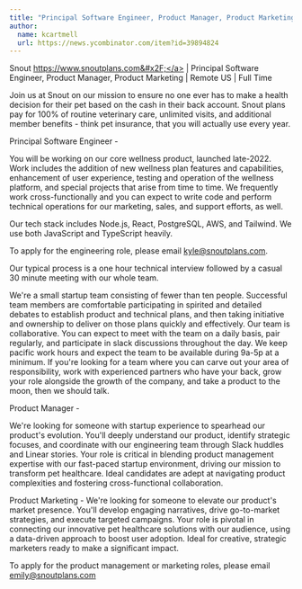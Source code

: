 ```yaml
---
title: "Principal Software Engineer, Product Manager, Product Marketing : Remote US"
author:
  name: kcartmell
  url: https://news.ycombinator.com/item?id=39894824
---
```

Snout <a href="https:&#x2F;&#x2F;www.snoutplans.com&#x2F;" rel="nofollow">https:&#x2F;&#x2F;www.snoutplans.com&#x2F;</a> | Principal Software Engineer, Product Manager, Product Marketing | Remote US | Full Time

Join us at Snout on our mission to ensure no one ever has to make a health decision for their pet based on the cash in their back account. Snout plans pay for 100% of routine veterinary care, unlimited visits, and additional member benefits - think pet insurance, that you will actually use every year.

Principal Software Engineer -

You will be working on our core wellness product, launched late-2022. Work includes the addition of new wellness plan features and capabilities, enhancement of user experience, testing and operation of the wellness platform, and special projects that arise from time to time. We frequently work cross-functionally and you can expect to write code and perform technical operations for our marketing, sales, and support efforts, as well.

Our tech stack includes Node.js, React, PostgreSQL, AWS, and Tailwind. We use both JavaScript and TypeScript heavily.

To apply for the engineering role, please email kyle@snoutplans.com.

Our typical process is a one hour technical interview followed by a casual 30 minute meeting with our whole team.

We&#x27;re a small startup team consisting of fewer than ten people. Successful team members are comfortable participating in spirited and detailed debates to establish product and technical plans, and then taking initiative and ownership to deliver on those plans quickly and effectively. Our team is collaborative. You can expect to meet with the team on a daily basis, pair regularly, and participate in slack discussions throughout the day. We keep pacific work hours and expect the team to be available during 9a-5p at a minimum. If you&#x27;re looking for a team where you can carve out your area of responsibility, work with experienced partners who have your back, grow your role alongside the growth of the company, and take a product to the moon, then we should talk.

Product Manager -

We&#x27;re looking for someone with startup experience to spearhead our product&#x27;s evolution. You&#x27;ll deeply understand our product, identify strategic focuses, and coordinate with our engineering team through Slack huddles and Linear stories. Your role is critical in blending product management expertise with our fast-paced startup environment, driving our mission to transform pet healthcare. Ideal candidates are adept at navigating product complexities and fostering cross-functional collaboration.

Product Marketing -
We&#x27;re looking for someone to elevate our product&#x27;s market presence. You&#x27;ll develop engaging narratives, drive go-to-market strategies, and execute targeted campaigns. Your role is pivotal in connecting our innovative pet healthcare solutions with our audience, using a data-driven approach to boost user adoption. Ideal for creative, strategic marketers ready to make a significant impact.

To apply for the product management or marketing roles, please email emily@snoutplans.com
